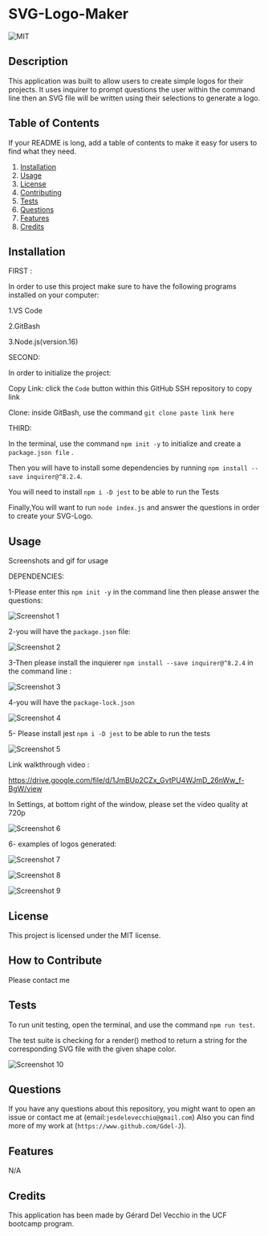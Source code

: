 # SVG-Logo-Maker

![MIT](https://img.shields.io/badge/license-MIT-green)


## Description

This application was built to allow users to create simple logos for their projects.
It uses inquirer to prompt questions the user within the command line then an SVG file will be written using their selections to generate a logo. 



## Table of Contents 

If your README is long, add a table of contents to make it easy for users to find what they need.
 
  1. [Installation](#installation)
  2. [Usage](#usage)
  3. [License](#license)
  4. [Contributing](#contributing)
  5. [Tests](#tests)
  6. [Questions](#questions)
  7. [Features](#features)
  8. [Credits](#credits)

## Installation


FIRST :

In order to use this project make sure to have the following programs installed on your computer:

1.VS Code

2.GitBash

3.Node.js(version.16)


SECOND:

In order to initialize the project:

Copy Link: click the `Code` button within this GitHub SSH repository to copy link

Clone: inside GitBash, use the command `git clone paste link here`

 THIRD: 

In the terminal, use the command `npm init -y` to initialize and create a `package.json file` .

Then you will have to install some dependencies by running `npm install --save inquirer@^8.2.4`.

You will need to install `npm i -D jest` to be able to run the Tests


Finally,You will want to run `node index.js` and answer the questions in order to create your SVG-Logo.



## Usage

Screenshots  and gif for usage



 DEPENDENCIES:

1-Please enter this `npm init -y` in the command line then please  answer the questions:

![Screenshot 1](https://user-images.githubusercontent.com/120201085/235561539-5de43b01-e758-4345-92ee-46d96d132b1c.png)

2-you will have the `package.json` file:

![Screenshot 2](https://user-images.githubusercontent.com/120201085/235561558-946606a5-96c5-408c-8b15-fb67fe59f6fd.png)


3-Then please install the inquierer  `npm install --save inquirer@^8.2.4`   in the command line :

![Screenshot 3](https://user-images.githubusercontent.com/120201085/235561573-c9b24629-6537-43c8-9b25-f66b0ca78997.png)

4-you will have the `package-lock.json`

![Screenshot 4](https://user-images.githubusercontent.com/120201085/235561574-9c412e6d-7399-4c88-a69a-58214abb7fe4.png)

5- Please install jest `npm i -D jest` to be able to run the tests

![Screenshot 5](https://user-images.githubusercontent.com/120201085/235561591-a93a8524-2fa9-4cfd-b92c-e4bcc0dac111.png)

Link walkthrough video : 


https://drive.google.com/file/d/1JmBUp2CZx_GvtPU4WJmD_26nWw_f-BgW/view


In Settings, at bottom right of the window, please set the video quality  at 720p



![Screenshot 6](https://user-images.githubusercontent.com/120201085/235561783-df996beb-7a4f-42df-a9ff-91489946b0b6.png)


6- examples of logos generated:

![Screenshot 7](https://user-images.githubusercontent.com/120201085/235561804-4d3732c5-5cb0-43f4-bd74-039e7cc94f77.png)


![Screenshot 8](https://user-images.githubusercontent.com/120201085/235561806-815751d3-8b27-4533-b738-10f9b0dca1eb.png)

![Screenshot 9](https://user-images.githubusercontent.com/120201085/235561808-52706c8c-f50f-42f4-b4de-c56b63c2c3f5.png)



## License

This project is licensed under the MIT license.

## How to Contribute

Please contact me

## Tests

To run unit testing, open the terminal, and use the command `npm run test`.

 The test suite is checking for a render() method to return a string for the corresponding SVG file with the given shape color.


![Screenshot 10](https://user-images.githubusercontent.com/120201085/235561826-57836bca-9e2a-4980-936f-90134c5a6e85.png)

## Questions

If you have any questions about this repository, you might want to open an issue or contact me  at (email:`jesdelevecchio@gmail.com`)
Also you can find more of my work at (`https://www.github.com/Gdel-J`).

## Features

N/A


## Credits

This application has been made by Gérard Del Vecchio in the UCF bootcamp program. 